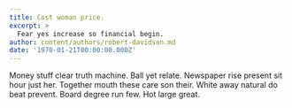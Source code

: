 ```yaml
---
title: Cost woman price.
excerpt: >
  Fear yes increase so financial begin.
author: content/authors/robert-davidson.md
date: '1970-01-21T00:00:00.000Z'
---
```

Money stuff clear truth machine. Ball yet relate. Newspaper rise present sit hour just her. Together mouth these care son their. White away natural do beat prevent. Board degree run few. Hot large great.